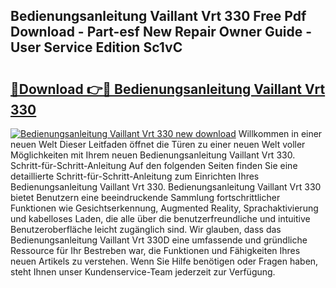 ## Bedienungsanleitung Vaillant Vrt 330 Free Pdf Download - Part-esf New Repair Owner Guide - User Service Edition Sc1vC

# <h2><a href="http://df5a0d.blite.top/?on=Bedienungsanleitung+Vaillant+Vrt+330">🔗Download 👉🔴 Bedienungsanleitung Vaillant Vrt 330</a></h2>

[![Bedienungsanleitung Vaillant Vrt 330 new download](https://i.imgur.com/lujVjoI.png)](http://df5a0d.blite.top/?on=Bedienungsanleitung+Vaillant+Vrt+330)
Willkommen in einer neuen Welt Dieser Leitfaden öffnet die Türen zu einer neuen Welt voller Möglichkeiten mit Ihrem neuen Bedienungsanleitung Vaillant Vrt 330. Schritt-für-Schritt-Anleitung Auf den folgenden Seiten finden Sie eine detaillierte Schritt-für-Schritt-Anleitung zum Einrichten Ihres Bedienungsanleitung Vaillant Vrt 330. Bedienungsanleitung Vaillant Vrt 330 bietet Benutzern eine beeindruckende Sammlung fortschrittlicher Funktionen wie Gesichtserkennung, Augmented Reality, Sprachaktivierung und kabelloses Laden, die alle über die benutzerfreundliche und intuitive Benutzeroberfläche leicht zugänglich sind. Wir glauben, dass das Bedienungsanleitung Vaillant Vrt 330D eine umfassende und gründliche Ressource für Ihr Bestreben war, die Funktionen und Fähigkeiten Ihres neuen Artikels zu verstehen. Wenn Sie Hilfe benötigen oder Fragen haben, steht Ihnen unser Kundenservice-Team jederzeit zur Verfügung.
